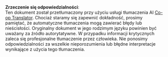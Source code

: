 <!--
CO_OP_TRANSLATOR_METADATA:
{
  "original_hash": "2b4c36be7d66b32e4fac47761718b4a9",
  "translation_date": "2025-05-19T09:56:22+00:00",
  "source_file": "05-advanced-prompts/README.md",
  "language_code": "pl"
}
-->


**Zrzeczenie się odpowiedzialności**:  
Ten dokument został przetłumaczony przy użyciu usługi tłumaczenia AI [Co-op Translator](https://github.com/Azure/co-op-translator). Chociaż staramy się zapewnić dokładność, prosimy pamiętać, że automatyczne tłumaczenia mogą zawierać błędy lub nieścisłości. Oryginalny dokument w jego rodzimym języku powinien być uważany za źródło autorytatywne. W przypadku informacji krytycznych zaleca się profesjonalne tłumaczenie przez człowieka. Nie ponosimy odpowiedzialności za wszelkie nieporozumienia lub błędne interpretacje wynikające z użycia tego tłumaczenia.